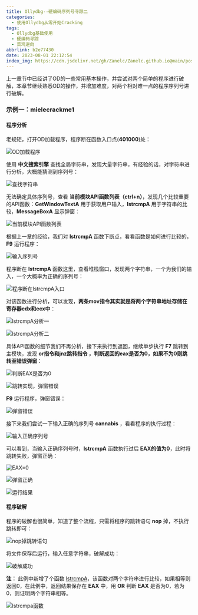 ```yaml
---
title: Ollydbg--硬编码序列号寻踪二
categories:
  - 使用Ollydbg从零开始Cracking
tags:
  - Ollydbg基础使用
  - 硬编码寻踪
  - 菜鸡逆向
abbrlink: b2e77430
date: 2023-08-01 22:12:54
index_img: https://cdn.jsdelivr.net/gh/Zanelc/Zanelc.github.io@main/posts/b2e77430/title.png
---
```


上一章节中已经讲了OD的一些常用基本操作，并尝试对两个简单的程序进行破解，本章节继续熟悉OD的操作，并增加难度，对两个相对难一点的程序序列号进行破解。
<!--more-->

### 示例一：mielecrackme1

#### 程序分析

老规矩，打开OD加载程序，程序断在函数入口点(**401000**)处：

![OD加载程序](https://cdn.jsdelivr.net/gh/Zanelc/Zanelc.github.io@main/posts/b2e77430/image-20230801232749135.png)

使用 **中文搜索引擎** 查找全局字符串，发现大量字符串，有经验的话，对字符串进行分析，大概能猜测到序列号：

![查找字符串](https://cdn.jsdelivr.net/gh/Zanelc/Zanelc.github.io@main/posts/b2e77430/image-20230801232850239.png)

无法确定具体序列号，查看 **当前模块API函数列表（ctrl+n）**，发现几个比较重要的API函数：**GetWindowTextA** 用于获取用户输入，**lstrcmpA** 用于字符串的比较，**MessageBoxA** 显示弹窗：

![当前模块API函数列表](https://cdn.jsdelivr.net/gh/Zanelc/Zanelc.github.io@main/posts/b2e77430/image-20230801233131850.png)

根据上一章的经验，我们对 **lstrcmpA** 函数下断点，看看函数是如何进行比较的，**F9** 运行程序：

![输入序列号](https://cdn.jsdelivr.net/gh/Zanelc/Zanelc.github.io@main/posts/b2e77430/image-20230801233533768.png)

程序断在 **lstrcmpA** 函数这里，查看堆栈窗口，发现两个字符串，一个为我们的输入，一个大概率为正确的序列号：

![程序断在lstrcmpA入口](https://cdn.jsdelivr.net/gh/Zanelc/Zanelc.github.io@main/posts/b2e77430/image-20230801233729491.png)

对该函数进行分析，可以发现，**两条mov指令其实就是将两个字符串地址存储在寄存器edx和ecx中**：

![lstrcmpA分析一](https://cdn.jsdelivr.net/gh/Zanelc/Zanelc.github.io@main/posts/b2e77430/image-20230801234320345.png)

![lstrcmpA分析二](https://cdn.jsdelivr.net/gh/Zanelc/Zanelc.github.io@main/posts/b2e77430/image-20230801234651857.png)

具体API函数的细节我们不再分析，接下来执行到返回，继续单步执行 **F7** 跳转到主模块，发现 **or指令和jnz跳转指令 ，判断返回的eax是否为0，如果不为0则跳转至错误弹窗**：

![判断EAX是否为0](https://cdn.jsdelivr.net/gh/Zanelc/Zanelc.github.io@main/posts/b2e77430/image-20230801235135739.png)

![跳转实现，弹窗错误](https://cdn.jsdelivr.net/gh/Zanelc/Zanelc.github.io@main/posts/b2e77430/image-20230801235527313.png)

**F9** 运行程序，弹窗错误：

![弹窗错误](https://cdn.jsdelivr.net/gh/Zanelc/Zanelc.github.io@main/posts/b2e77430/image-20230801235644233.png)

接下来我们尝试一下输入正确的序列号 **cannabis** ，看看程序的执行过程：

![输入正确序列号](https://cdn.jsdelivr.net/gh/Zanelc/Zanelc.github.io@main/posts/b2e77430/image-20230801235822439.png)

可以看到，当输入正确序列号时，**lstrcmpA** 函数执行过后 **EAX的值为0**，此时将跳转失败，弹窗正确：

![EAX=0](https://cdn.jsdelivr.net/gh/Zanelc/Zanelc.github.io@main/posts/b2e77430/image-20230801235954012.png)

![弹窗正确](https://cdn.jsdelivr.net/gh/Zanelc/Zanelc.github.io@main/posts/b2e77430/image-20230802000105776.png)

![运行结果](https://cdn.jsdelivr.net/gh/Zanelc/Zanelc.github.io@main/posts/b2e77430/image-20230802000141188.png)

#### 程序破解

程序的破解也很简单，知道了整个流程，只需将程序的跳转语句 **nop** 掉，不执行跳转即可：

![nop掉跳转语句](https://cdn.jsdelivr.net/gh/Zanelc/Zanelc.github.io@main/posts/b2e77430/image-20230802000401501.png)

将文件保存后运行，输入任意字符串，破解成功：

![破解成功](https://cdn.jsdelivr.net/gh/Zanelc/Zanelc.github.io@main/posts/b2e77430/image-20230802000559343.png)

**注：** 此例中新增了个函数 [lstrcmpA](https://learn.microsoft.com/zh-cn/windows/win32/api/winbase/nf-winbase-lstrcmpia)，该函数对两个字符串进行比较，如果相等则返回0，在此例中，返回结果保存在 **EAX** 中，用 **OR** 判断 **EAX** 是否为0，若为0，则证明两个字符串相等。

![lstrcmpa函数](https://cdn.jsdelivr.net/gh/Zanelc/Zanelc.github.io@main/posts/b2e77430/image-20230802000855166.png)